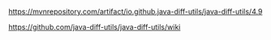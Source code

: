 



https://mvnrepository.com/artifact/io.github.java-diff-utils/java-diff-utils/4.9

https://github.com/java-diff-utils/java-diff-utils/wiki
